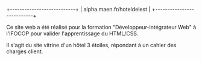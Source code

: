 +---------------------------+
| alpha.maen.fr/hoteldelest |
+---------------------------+

Ce site web a été réalisé pour la formation "Développeur-intégrateur Web"
à l'IFOCOP pour valider l'apprentissage du HTML/CSS.

Il s'agit du site vitrine d'un hôtel 3 étoiles, répondant à un cahier des
charges client.
